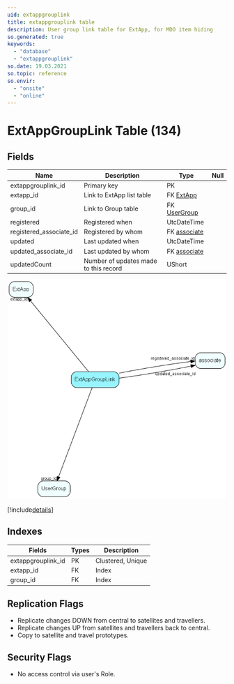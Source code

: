 ```yaml
---
uid: extappgrouplink
title: extappgrouplink table
description: User group link table for ExtApp, for MDO item hiding
so.generated: true
keywords:
  - "database"
  - "extappgrouplink"
so.date: 19.03.2021
so.topic: reference
so.envir:
  - "onsite"
  - "online"
---
```


# ExtAppGroupLink Table (134)

## Fields

| Name | Description | Type | Null |
|------|-------------|------|:----:|
|extappgrouplink\_id|Primary key|PK| |
|extapp\_id|Link to ExtApp list table|FK [ExtApp](ExtApp.md)| |
|group\_id|Link to Group table|FK [UserGroup](UserGroup.md)| |
|registered|Registered when|UtcDateTime| |
|registered\_associate\_id|Registered by whom|FK [associate](associate.md)| |
|updated|Last updated when|UtcDateTime| |
|updated\_associate\_id|Last updated by whom|FK [associate](associate.md)| |
|updatedCount|Number of updates made to this record|UShort| |


![ExtAppGroupLink table relationship diagram](media\ExtAppGroupLink.png)

[!include[details](./includes/ExtAppGroupLink.md)]

## Indexes

| Fields | Types | Description |
|--------|-------|-------------|
|extappgrouplink\_id |PK |Clustered, Unique |
|extapp\_id |FK |Index |
|group\_id |FK |Index |

## Replication Flags

* Replicate changes DOWN from central to satellites and travellers.
* Replicate changes UP from satellites and travellers back to central.
* Copy to satellite and travel prototypes.

## Security Flags

* No access control via user's Role.


